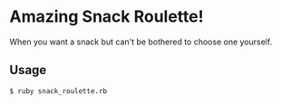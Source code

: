 Amazing Snack Roulette!
=======================

When you want a snack but can't be bothered to choose one yourself.

Usage
-----

```bash
$ ruby snack_roulette.rb
```

